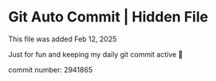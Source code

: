 # Git Auto Commit | Hidden File

This file was added Feb 12, 2025

Just for fun and keeping my daily git commit active 🤪

commit number: 2941865

